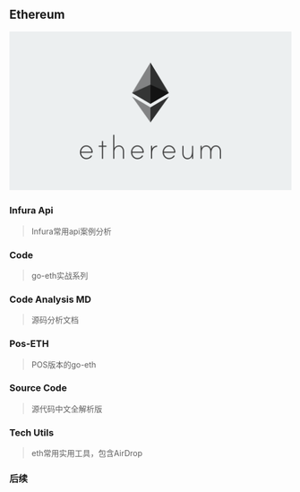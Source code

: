 ## Ethereum
![image](../pic/ethereum.png)
### Infura Api
> Infura常用api案例分析

### Code
> go-eth实战系列

### Code Analysis MD
> 源码分析文档

### Pos-ETH
> POS版本的go-eth

### Source Code
> 源代码中文全解析版

### Tech Utils
> eth常用实用工具，包含AirDrop

### 后续